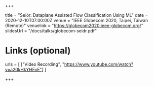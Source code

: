 +++

title = "Seiðr: Dataplane Assisted Flow Classification Using ML"
date = 2020-12-10T07:00:00Z
venue = "IEEE Globecom 2020, Taipei, Taiwan (Remote)"
venuelink = "https://globecom2020.ieee-globecom.org/"
slidesUrl = "/docs/talks/globecom-seidr.pdf"

# Links (optional)
urls = [
	["Video Recording", "https://www.youtube.com/watch?v=a20kHkYHEvE"]
]

+++